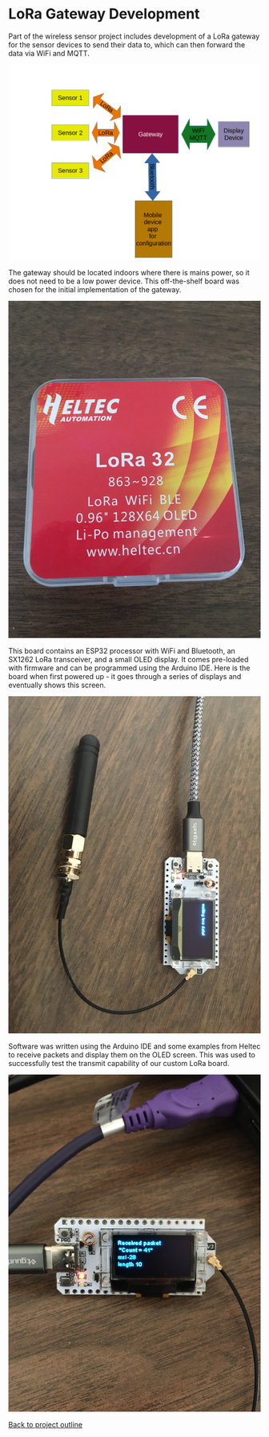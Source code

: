 # LoRa Gateway Development

Part of the wireless sensor project includes development of a LoRa gateway for the sensor devices to send their data to, which can then forward the data via WiFi and MQTT.

![Gateway diagram](Images/Gateway%20diagram.png)

The gateway should be located indoors where there is mains power, so it does not need to be a low power device. This off-the-shelf board was chosen for the initial implementation of the gateway.

![Gateway board](Images/Heltec%20container.JPG)

This board contains an ESP32 processor with WiFi and Bluetooth, an SX1262 LoRa transceiver, and a small OLED display. It comes pre-loaded with firmware and can be programmed using the Arduino IDE. Here is the board when first powered up - it goes through a series of displays and eventually shows this screen.

![Inital power up](Images/Heltec%20board.JPG)

Software was written using the Arduino IDE and some examples from Heltec to receive packets and display them on the OLED screen. This was used to successfully test the transmit capability of our custom LoRa board.

![Transmit test](Images/Gateway%20receiving.JPG)

[Back to project outline](../README.md)